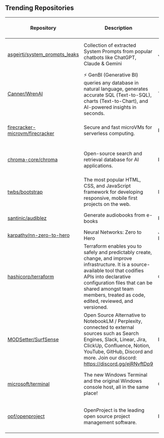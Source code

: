 ## Trending Repositories

| Repository | Description | Language | Stars | Forks | Built By | Current Period Stars |
|------------|-------------|----------|-------|-------|----------|---------------------|
| [asgeirtj/system_prompts_leaks](https://github.com/asgeirtj/system_prompts_leaks) | Collection of extracted System Prompts from popular chatbots like ChatGPT, Claude & Gemini | JavaScript | 16135 | 2710 | [asgeirtj](https://github.com/asgeirtj), [xu-chris](https://github.com/xu-chris), [gudzenkov](https://github.com/gudzenkov), [EricZhou05](https://github.com/EricZhou05), [hax0r31337](https://github.com/hax0r31337) | 2084 |
| [Canner/WrenAI](https://github.com/Canner/WrenAI) | ⚡️ GenBI (Generative BI) queries any database in natural language, generates accurate SQL (Text-to-SQL), charts (Text-to-Chart), and AI-powered insights in seconds. | TypeScript | 10409 | 1062 | [cyyeh](https://github.com/cyyeh), [onlyjackfrost](https://github.com/onlyjackfrost), [wwwy3y3](https://github.com/wwwy3y3), [andreashimin](https://github.com/andreashimin), [paopa](https://github.com/paopa) | 120 |
| [firecracker-microvm/firecracker](https://github.com/firecracker-microvm/firecracker) | Secure and fast microVMs for serverless computing. | Rust | 29719 | 2048 | [roypat](https://github.com/roypat), [dianpopa](https://github.com/dianpopa), [pb8o](https://github.com/pb8o), [zulinx86](https://github.com/zulinx86), [acatangiu](https://github.com/acatangiu) | 267 |
| [chroma-core/chroma](https://github.com/chroma-core/chroma) | Open-source search and retrieval database for AI applications. | Rust | 22493 | 1766 | [HammadB](https://github.com/HammadB), [jeffchuber](https://github.com/jeffchuber), [codetheweb](https://github.com/codetheweb), [rescrv](https://github.com/rescrv), [sanketkedia](https://github.com/sanketkedia) | 150 |
| [twbs/bootstrap](https://github.com/twbs/bootstrap) | The most popular HTML, CSS, and JavaScript framework for developing responsive, mobile first projects on the web. | MDX | 173144 | 79142 | [mdo](https://github.com/mdo), [cvrebert](https://github.com/cvrebert), [XhmikosR](https://github.com/XhmikosR), [fat](https://github.com/fat) | 157 |
| [santinic/audiblez](https://github.com/santinic/audiblez) | Generate audiobooks from e-books | Python | 5132 | 334 | [santinic](https://github.com/santinic), [agleyzer](https://github.com/agleyzer), [virinci](https://github.com/virinci), [flypunk](https://github.com/flypunk) | 474 |
| [karpathy/nn-zero-to-hero](https://github.com/karpathy/nn-zero-to-hero) | Neural Networks: Zero to Hero | Jupyter Notebook | 16974 | 2305 | [karpathy](https://github.com/karpathy), [edvenson](https://github.com/edvenson) | 413 |
| [hashicorp/terraform](https://github.com/hashicorp/terraform) | Terraform enables you to safely and predictably create, change, and improve infrastructure. It is a source-available tool that codifies APIs into declarative configuration files that can be shared amongst team members, treated as code, edited, reviewed, and versioned. | Go | 46323 | 10001 | [jbardin](https://github.com/jbardin), [mitchellh](https://github.com/mitchellh), [apparentlymart](https://github.com/apparentlymart), [stack72](https://github.com/stack72), [catsby](https://github.com/catsby) | 18 |
| [MODSetter/SurfSense](https://github.com/MODSetter/SurfSense) | Open Source Alternative to NotebookLM / Perplexity, connected to external sources such as Search Engines, Slack, Linear, Jira, ClickUp, Confluence, Notion, YouTube, GitHub, Discord and more. Join our discord: https://discord.gg/ejRNvftDp9 | Python | 7218 | 532 | [MODSetter](https://github.com/MODSetter), [Utkarsh-Patel-13](https://github.com/Utkarsh-Patel-13), [CREDO23](https://github.com/CREDO23), [anshul7665](https://github.com/anshul7665), [MuhamadAjiW](https://github.com/MuhamadAjiW) | 101 |
| [microsoft/terminal](https://github.com/microsoft/terminal) | The new Windows Terminal and the original Windows console host, all in the same place! | C++ | 99594 | 8717 | [DHowett](https://github.com/DHowett), [zadjii-msft](https://github.com/zadjii-msft), [lhecker](https://github.com/lhecker), [carlos-zamora](https://github.com/carlos-zamora), [miniksa](https://github.com/miniksa) | 168 |
| [opf/openproject](https://github.com/opf/openproject) | OpenProject is the leading open source project management software. | Ruby | 12291 | 2766 | [oliverguenther](https://github.com/oliverguenther), [ulferts](https://github.com/ulferts), [HDinger](https://github.com/HDinger), [openprojectci](https://github.com/openprojectci), [myabc](https://github.com/myabc) | 39 |
